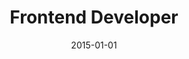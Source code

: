 ---
title: "Frontend Developer"
company: "Let’s Build"
employment: "Contractor"
date: 2015-01-01
highlights: ['Developed construction management software based on Angular.js']
skills: []
---